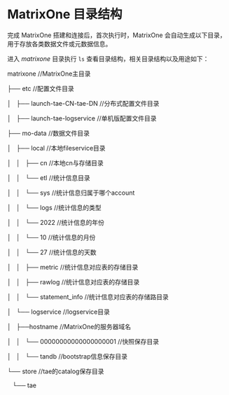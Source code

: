 # MatrixOne 目录结构

完成 MatrixOne 搭建和连接后，首次执行时，MatrixOne 会自动生成以下目录，用于存放各类数据文件或元数据信息。

进入 *matrixone* 目录执行 `ls` 查看目录结构，相关目录结构以及用途如下：

matrixone    //MatrixOne主目录

├── etc   //配置文件目录

│   ├── launch-tae-CN-tae-DN  //分布式配置文件目录

│   ├── launch-tae-logservice  //单机版配置文件目录

├── mo-data  //数据文件目录

│   ├── local   //本地fileservice目录

│   │   ├── cn //本地cn与存储目录

│   │   └── etl   //统计信息目录

│   │       └── sys //统计信息归属于哪个account

│   │           └── logs //统计信息的类型

│   │               └── 2022 //统计信息的年份

│   │                   └── 10  //统计信息的月份

│   │                       └── 27 //统计信息的天数

│   │                           ├── metric //统计信息对应表的存储目录

│   │                           ├── rawlog //统计信息对应表的存储目录

│   │                           └── statement_info //统计信息对应表的存储路目录

│   └── logservice  //logservice目录

│       ├──hostname //MatrixOne的服务器域名

│       │   └── 00000000000000000001 //快照保存目录

│       │       └── tandb //bootstrap信息保存目录

└── store //tae的catalog保存目录

    └── tae
